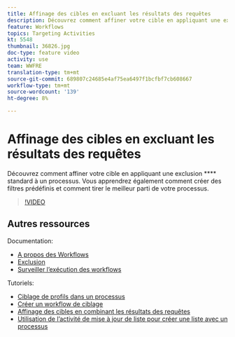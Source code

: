 ```yaml
---
title: Affinage des cibles en excluant les résultats des requêtes
description: Découvrez comment affiner votre cible en appliquant une exclusion standard à un processus. Vous apprendrez également comment créer des filtres prédéfinis et comment tirer le meilleur parti de votre processus.
feature: Workflows
topics: Targeting Activities
kt: 5548
thumbnail: 36826.jpg
doc-type: feature video
activity: use
team: WWFRE
translation-type: tm+mt
source-git-commit: 689807c24685e4af75ea6497f1bcfbf7cb608667
workflow-type: tm+mt
source-wordcount: '139'
ht-degree: 8%

---
```



# Affinage des cibles en excluant les résultats des requêtes

Découvrez comment affiner votre cible en appliquant une exclusion **** standard à un processus. Vous apprendrez également comment créer des filtres prédéfinis et comment tirer le meilleur parti de votre processus.

>[!VIDEO](https://video.tv.adobe.com/v/36826?quality=12)

## Autres ressources

Documentation:

* [A propos des Workflows](https://docs.adobe.com/content/help/en/campaign-classic/using/automating-with-workflows/introduction/about-workflows.html)
* [Exclusion](https://docs.adobe.com/content/help/en/campaign-classic/using/automating-with-workflows/targeting-activities/exclusion.html)
* [Surveiller l’exécution des workflows](https://docs.adobe.com/content/help/en/campaign-classic/using/automating-with-workflows/monitoring-workflows/monitoring-workflow-execution.html)

Tutoriels:

* [Ciblage de profils dans un processus](/help/acc/getting-started/targeting-profiles-in-a-workflow.md)
* [Créer un workflow de ciblage](/help/acc/automating-with-workflows/creating-a-targeting-workflow.md)
* [Affinage des cibles en combinant les résultats des requêtes](/help/acc/automating-with-workflows/refining-targets-by-combining-query-results.md)
* [Utilisation de l’activité de mise à jour de liste pour créer une liste avec un processus](/help/acc/automating-with-workflows/using-the-update-list-activity.md)
